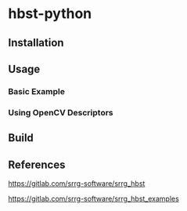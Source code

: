 # hbst-python

## Installation


## Usage


### Basic Example


### Using OpenCV Descriptors


## Build


## References


https://gitlab.com/srrg-software/srrg_hbst

https://gitlab.com/srrg-software/srrg_hbst_examples

